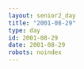 ```yaml
---
layout: senior2_day
title: "2001-08-29"
type: day
id: 2001-08-29
date: 2001-08-29
robots: noindex
---
```


